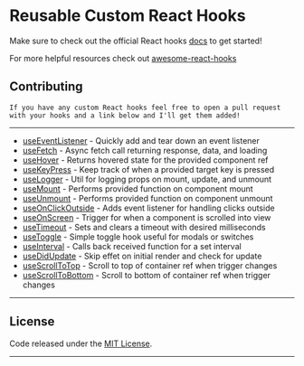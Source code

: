 # Reusable Custom React Hooks

Make sure to check out the official React hooks [docs](https://reactjs.org/docs/hooks-intro.html) to get started!

For more helpful resources check out [awesome-react-hooks](https://github.com/rehooks/awesome-react-hooks)

## Contributing

    If you have any custom React hooks feel free to open a pull request with your hooks and a link below and I'll get them added!

---

- [useEventListener](/hooks/useEventListener.js) - Quickly add and tear down an event listener
- [useFetch](/hooks/useFetch.js) - Async fetch call returning response, data, and loading
- [useHover](/hooks/useHover.js) - Returns hovered state for the provided component ref
- [useKeyPress](/hooks/useKeyPress.js) - Keep track of when a provided target key is pressed
- [useLogger](/hooks/useLogger.js) - Util for logging props on mount, update, and unmount
- [useMount](/hooks/useMount.js) - Performs provided function on component mount
- [useUnmount](/hooks/useUnmount.js) - Performs provided function on component unmount
- [useOnClickOutside](/hooks/useOnClickOutside.js) - Adds event listener for handling clicks outside
- [useOnScreen](/hooks/useOnScreen.js) - Trigger for when a component is scrolled into view
- [useTimeout](/hooks/useTimeout.js) - Sets and clears a timeout with desired milliseconds
- [useToggle](/hooks/useToggle.js) - Simple toggle hook useful for modals or switches
- [useInterval](/hooks/useInterval.js) - Calls back received function for a set interval 
- [useDidUpdate](/hooks/useDidUpdate.js) - Skip effet on initial render and check for update
- [useScrollToTop](/hooks/useScrollToTop.js) - Scroll to top of container ref when trigger changes
- [useScrollToBottom](/hooks/useScrollToBottom.js) - Scroll to bottom of container ref when trigger changes

---

## License

Code released under the [MIT License](https://opensource.org/licenses/MIT).

---
